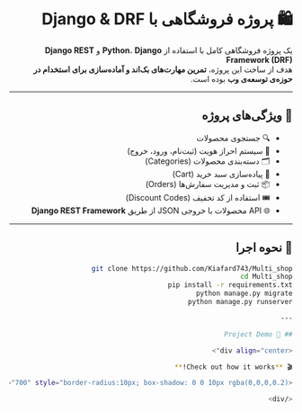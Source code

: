 <div dir="rtl">

# 🛍️ پروژه فروشگاهی با Django & DRF

یک پروژه فروشگاهی کامل با استفاده از **Python**، **Django** و **Django REST Framework (DRF)**  
هدف از ساخت این پروژه، **تمرین مهارت‌های بک‌اند و آماده‌سازی برای استخدام در حوزه‌ی توسعه‌ی وب** بوده است.

---

## 🧩 ویژگی‌های پروژه

- 🔍 جستجوی محصولات  
- 👤 سیستم احراز هویت (ثبت‌نام، ورود، خروج)  
- 🗂️ دسته‌بندی محصولات (Categories)  
- 🛒 پیاده‌سازی سبد خرید (Cart)  
- 📦 ثبت و مدیریت سفارش‌ها (Orders)  
- 🎟️ استفاده از کد تخفیف (Discount Codes)  
- 🌐 API محصولات با خروجی JSON از طریق **Django REST Framework**



---

## 🚀 نحوه اجرا

```bash
git clone https://github.com/Kiafard743/Multi_shop
cd Multi_shop
pip install -r requirements.txt
python manage.py migrate
python manage.py runserver

---

## 🚀 Project Demo

<div align="center">

🎬 **Check out how it works!**

<img src="assets/demo.gif" alt="Project Demo" width="700" style="border-radius:10px; box-shadow: 0 0 10px rgba(0,0,0,0.2);"/>

</div>
